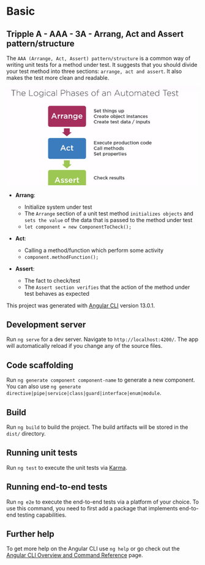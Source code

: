 # Basic

## Tripple A - AAA - 3A - Arrang, Act and Assert pattern/structure

The `AAA (Arrange, Act, Assert) pattern/structure` is a common way of writing unit tests for a method under test. It suggests that you should divide your test method into three sections: `arrange, act and assert`. It also makes the test more clean and readable.

![](assets/phase.jpg)

- **Arrang**:
  - Initialize system under test
  - The `Arrange` section of a unit test method `initializes objects` and `sets the value` of the data that is passed to the method under test
  - ```let component = new ComponentToCheck();```

- **Act**:
  - Calling a method/function which perform some activity
  - ```component.methodFunction();```

- **Assert**:
  - The fact to check/test
  - The `Assert section verifies` that the action of the method under test behaves as expected


This project was generated with [Angular CLI](https://github.com/angular/angular-cli) version 13.0.1.

## Development server

Run `ng serve` for a dev server. Navigate to `http://localhost:4200/`. The app will automatically reload if you change any of the source files.

## Code scaffolding

Run `ng generate component component-name` to generate a new component. You can also use `ng generate directive|pipe|service|class|guard|interface|enum|module`.

## Build

Run `ng build` to build the project. The build artifacts will be stored in the `dist/` directory.

## Running unit tests

Run `ng test` to execute the unit tests via [Karma](https://karma-runner.github.io).

## Running end-to-end tests

Run `ng e2e` to execute the end-to-end tests via a platform of your choice. To use this command, you need to first add a package that implements end-to-end testing capabilities.

## Further help

To get more help on the Angular CLI use `ng help` or go check out the [Angular CLI Overview and Command Reference](https://angular.io/cli) page.
